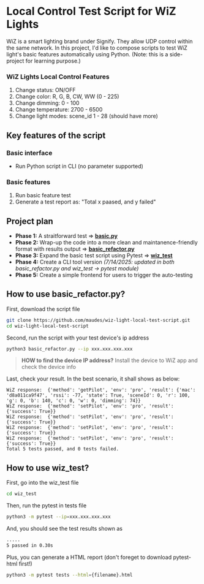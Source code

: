 # Local Control Test Script for WiZ Lights
WiZ is a smart lighting brand under Signify. They allow UDP control within the same network. In this project, I'd like to compose scripts to test WiZ light's basic features automatically using Python. 
(Note: this is a side-project for learning purpose.)

### WiZ Lights Local Control Features 
1. Change status: ON/OFF
2. Change color: R, G, B, CW, WW (0 - 225)
3. Change dimming: 0 - 100
4. Change temperature: 2700 - 6500
5. Change light modes: scene_id 1 - 28 (should have more)

## Key features of the script 
### Basic interface
- Run Python script in CLI (no parameter supported)
### Basic features
1. Run basic feature test 
2. Generate a test report as: "Total x paased, and y failed"


## Project plan
- **Phase 1:** A straitforward test => **[basic.py](https://github.com/maudes/wiz-light-local-test-script/blob/main/basic.py)**
- **Phase 2:** Wrap-up the code into a more clean and maintanence-friendly format with results output => **[basic_refactor.py](https://github.com/maudes/wiz-light-local-test-script/blob/main/basic_refactor.py)**
- **Phase 3:** Expand the basic test script using Pytest => **[wiz_test](https://github.com/maudes/wiz-light-local-test-script/tree/main/wiz_test)**
- **Phase 4:** Create a CLI tool version *(7/14/2025: updated in both basic_refactor.py and wiz_test -> pytest module)*
- **Phase 5:** Create a simple frontend for users to trigger the auto-testing

## How to use basic_refactor.py?
First, download the script file

```Bash
git clone https://github.com/maudes/wiz-light-local-test-script.git
cd wiz-light-local-test-script
```
   
Second, run the script with your test device's ip address

```Bash
python3 basic_refactor.py --ip xxx.xxx.xxx.xxx
```
>**HOW to find the device IP address?** Install the device to WiZ app and check the device info

Last, check your result. In the best scenario, it shall shows as below:

    WiZ response:  {'method': 'getPilot', 'env': 'pro', 'result': {'mac': 'd8a011ca9f47', 'rssi': -77, 'state': True, 'sceneId': 0, 'r': 100, 'g': 0, 'b': 140, 'c': 0, 'w': 0, 'dimming': 74}}
    WiZ response:  {'method': 'setPilot', 'env': 'pro', 'result': {'success': True}}
    WiZ response:  {'method': 'setPilot', 'env': 'pro', 'result': {'success': True}}
    WiZ response:  {'method': 'setPilot', 'env': 'pro', 'result': {'success': True}}
    WiZ response:  {'method': 'setPilot', 'env': 'pro', 'result': {'success': True}}
    Total 5 tests passed, and 0 tests failed.

## How to use wiz_test?

First, go into the wiz_test file
```Bash
cd wiz_test
```

Then, run the pytest in tests file
```Bash
python3 -m pytest --ip=xxx.xxx.xxx.xxx
```

And, you should see the test results shown as

```Bash
.....                                                                                              [100%]
5 passed in 0.30s
```

Plus, you can generate a HTML report (don't foreget to download pytest-html first!)
```Bash
python3 -m pytest tests --html={filename}.html
```


